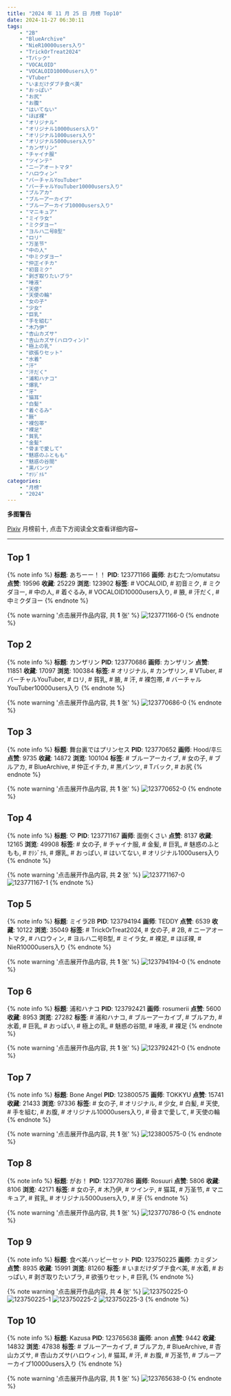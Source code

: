 ```yaml
---
title: "2024 年 11 月 25 日 月榜 Top10"
date: 2024-11-27 06:30:11
tags:
    - "2B"
    - "BlueArchive"
    - "NieR10000users入り"
    - "TrickOrTreat2024"
    - "Tバック"
    - "VOCALOID"
    - "VOCALOID10000users入り"
    - "VTuber"
    - "いまだけダブチ食べ美"
    - "おっぱい"
    - "お尻"
    - "お腹"
    - "はいてない"
    - "ほぼ裸"
    - "オリジナル"
    - "オリジナル10000users入り"
    - "オリジナル1000users入り"
    - "オリジナル5000users入り"
    - "カンザリン"
    - "チャイナ服"
    - "ツインテ"
    - "ニーアオートマタ"
    - "ハロウィン"
    - "バーチャルYouTuber"
    - "バーチャルYouTuber10000users入り"
    - "ブルアカ"
    - "ブルーアーカイブ"
    - "ブルーアーカイブ10000users入り"
    - "マニキュア"
    - "ミイラ女"
    - "ミクダヨー"
    - "ヨルハ二号B型"
    - "ロリ"
    - "万圣节"
    - "中の人"
    - "中ミクダヨー"
    - "仲正イチカ"
    - "初音ミク"
    - "剥ぎ取りたいブラ"
    - "唾液"
    - "天使"
    - "天使の輪"
    - "女の子"
    - "少女"
    - "巨乳"
    - "手を組む"
    - "木乃伊"
    - "杏山カズサ"
    - "杏山カズサ(ハロウィン)"
    - "極上の乳"
    - "欲張りセット"
    - "水着"
    - "汗"
    - "汗だく"
    - "浦和ハナコ"
    - "爆乳"
    - "牙"
    - "猫耳"
    - "白髪"
    - "着ぐるみ"
    - "腋"
    - "裸包帯"
    - "裸足"
    - "貧乳"
    - "金髪"
    - "骨まで愛して"
    - "魅惑のふともも"
    - "魅惑の谷間"
    - "黒パンツ"
    - "ｵﾘｼﾞﾅﾙ"
categories:
    - "月榜"
    - "2024"
---
```


<i class="fa fa-triangle-exclamation"></i>**多图警告**<i class="fa fa-triangle-exclamation"></i>

[Pixiv](https://www.pixiv.net/) 月榜前十, 点击下方阅读全文查看详细内容~

<!-- more -->

---

## Top 1

{% note info %}
**标题**: あちーー！！
**PID**: 123771166 **画师**: おむたつ/omutatsu
**点赞**: 19596 **收藏**: 25229 **浏览**: 123902
**标签**: # VOCALOID, # 初音ミク, # ミクダヨー, # 中の人, # 着ぐるみ, # VOCALOID10000users入り, # 腋, # 汗だく, # 中ミクダヨー
{% endnote %}

{% note warning '点击展开作品内容, 共 **1** 张' %}
![123771166-0](https://i.pixiv.re/img-original/img/2024/10/29/00/06/30/123771166_p0.jpg)
{% endnote %}

## Top 2

{% note info %}
**标题**: カンザリン
**PID**: 123770686 **画师**: カンザリン
**点赞**: 11851 **收藏**: 17097 **浏览**: 100384
**标签**: # オリジナル, # カンザリン, # VTuber, # バーチャルYouTuber, # ロリ, # 貧乳, # 腋, # 汗, # 裸包帯, # バーチャルYouTuber10000users入り
{% endnote %}

{% note warning '点击展开作品内容, 共 **1** 张' %}
![123770686-0](https://i.pixiv.re/img-original/img/2024/10/29/00/00/32/123770686_p0.png)
{% endnote %}

## Top 3

{% note info %}
**标题**: 舞台裏ではプリンセス
**PID**: 123770652 **画师**: Hood/후드
**点赞**: 9735 **收藏**: 14872 **浏览**: 100104
**标签**: # ブルーアーカイブ, # 女の子, # ブルアカ, # BlueArchive, # 仲正イチカ, # 黒パンツ, # Tバック, # お尻
{% endnote %}

{% note warning '点击展开作品内容, 共 **1** 张' %}
![123770652-0](https://i.pixiv.re/img-original/img/2024/10/29/00/00/23/123770652_p0.png)
{% endnote %}

## Top 4

{% note info %}
**标题**: ♡
**PID**: 123771167 **画师**: 面倒くさい
**点赞**: 8137 **收藏**: 12165 **浏览**: 49908
**标签**: # 女の子, # チャイナ服, # 金髪, # 巨乳, # 魅惑のふともも, # ｵﾘｼﾞﾅﾙ, # 爆乳, # おっぱい, # はいてない, # オリジナル1000users入り
{% endnote %}

{% note warning '点击展开作品内容, 共 **2** 张' %}
![123771167-0](https://i.pixiv.re/img-original/img/2024/10/29/00/06/30/123771167_p0.png)
![123771167-1](https://i.pixiv.re/img-original/img/2024/10/29/00/06/30/123771167_p1.png)
{% endnote %}

## Top 5

{% note info %}
**标题**: ミイラ2B
**PID**: 123794194 **画师**: TEDDY
**点赞**: 6539 **收藏**: 10122 **浏览**: 35049
**标签**: # TrickOrTreat2024, # 女の子, # 2B, # ニーアオートマタ, # ハロウィン, # ヨルハ二号B型, # ミイラ女, # 裸足, # ほぼ裸, # NieR10000users入り
{% endnote %}

{% note warning '点击展开作品内容, 共 **1** 张' %}
![123794194-0](https://i.pixiv.re/img-original/img/2024/10/29/21/30/44/123794194_p0.jpg)
{% endnote %}

## Top 6

{% note info %}
**标题**: 浦和ハナコ
**PID**: 123792421 **画师**: rosumerii
**点赞**: 5600 **收藏**: 8953 **浏览**: 27282
**标签**: # 浦和ハナコ, # ブルーアーカイブ, # ブルアカ, # 水着, # 巨乳, # おっぱい, # 極上の乳, # 魅惑の谷間, # 唾液, # 裸足
{% endnote %}

{% note warning '点击展开作品内容, 共 **1** 张' %}
![123792421-0](https://i.pixiv.re/img-original/img/2024/10/29/20/35/56/123792421_p0.jpg)
{% endnote %}

## Top 7

{% note info %}
**标题**: Bone Angel
**PID**: 123800575 **画师**: TOKKYU
**点赞**: 15741 **收藏**: 21433 **浏览**: 97336
**标签**: # 女の子, # オリジナル, # 少女, # 白髪, # 天使, # 手を組む, # お腹, # オリジナル10000users入り, # 骨まで愛して, # 天使の輪
{% endnote %}

{% note warning '点击展开作品内容, 共 **1** 张' %}
![123800575-0](https://i.pixiv.re/img-original/img/2024/10/30/00/20/54/123800575_p0.jpg)
{% endnote %}

## Top 8

{% note info %}
**标题**: がお！
**PID**: 123770786 **画师**: Rosuuri
**点赞**: 5806 **收藏**: 8106 **浏览**: 42171
**标签**: # 女の子, # 木乃伊, # ツインテ, # 猫耳, # 万圣节, # マニキュア, # 貧乳, # オリジナル5000users入り, # 牙
{% endnote %}

{% note warning '点击展开作品内容, 共 **1** 张' %}
![123770786-0](https://i.pixiv.re/img-original/img/2024/10/29/00/01/14/123770786_p0.png)
{% endnote %}

## Top 9

{% note info %}
**标题**: 食べ美ハッピーセット
**PID**: 123750225 **画师**: カミダン
**点赞**: 8935 **收藏**: 15991 **浏览**: 81260
**标签**: # いまだけダブチ食べ美, # 水着, # おっぱい, # 剥ぎ取りたいブラ, # 欲張りセット, # 巨乳
{% endnote %}

{% note warning '点击展开作品内容, 共 **4** 张' %}
![123750225-0](https://i.pixiv.re/img-original/img/2024/10/28/08/45/59/123750225_p0.png)
![123750225-1](https://i.pixiv.re/img-original/img/2024/10/28/08/45/59/123750225_p1.png)
![123750225-2](https://i.pixiv.re/img-original/img/2024/10/28/08/45/59/123750225_p2.png)
![123750225-3](https://i.pixiv.re/img-original/img/2024/10/28/08/45/59/123750225_p3.png)
{% endnote %}

## Top 10

{% note info %}
**标题**: Kazusa
**PID**: 123765638 **画师**: anon
**点赞**: 9442 **收藏**: 14832 **浏览**: 47838
**标签**: # ブルーアーカイブ, # ブルアカ, # BlueArchive, # 杏山カズサ, # 杏山カズサ(ハロウィン), # 猫耳, # 汗, # お腹, # 万圣节, # ブルーアーカイブ10000users入り
{% endnote %}

{% note warning '点击展开作品内容, 共 **1** 张' %}
![123765638-0](https://i.pixiv.re/img-original/img/2024/10/28/21/40/20/123765638_p0.jpg)
{% endnote %}
